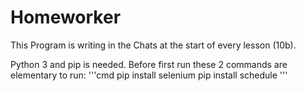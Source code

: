 # Homeworker

This Program is writing in the Chats at the start of every lesson (10b).

Python 3 and pip is needed.
Before first run these 2 commands are elementary to run: '''cmd
                                                          pip install selenium
                                                          pip install schedule
                                                          '''

